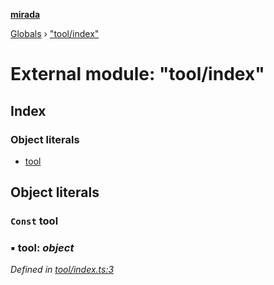 **[mirada](../README.md)**

[Globals](../README.md) › ["tool/index"](_tool_index_.md)

# External module: "tool/index"

## Index

### Object literals

* [tool](_tool_index_.md#const-tool)

## Object literals

### `Const` tool

### ▪ **tool**: *object*

*Defined in [tool/index.ts:3](https://github.com/cancerberoSgx/mirada/blob/1c5d3d0/mirada/src/tool/index.ts#L3)*